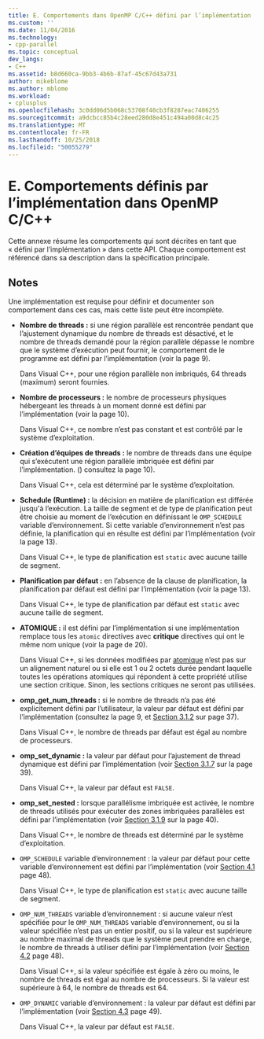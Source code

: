 ```yaml
---
title: E. Comportements dans OpenMP C/C++ défini par l’implémentation | Microsoft Docs
ms.custom: ''
ms.date: 11/04/2016
ms.technology:
- cpp-parallel
ms.topic: conceptual
dev_langs:
- C++
ms.assetid: b8d660ca-9bb3-4b6b-87af-45c67d43a731
author: mikeblome
ms.author: mblome
ms.workload:
- cplusplus
ms.openlocfilehash: 3c0dd06d5b068c53708f40cb3f8287eac7406255
ms.sourcegitcommit: a9dcbcc85b4c28eed280d8e451c494a00d8c4c25
ms.translationtype: MT
ms.contentlocale: fr-FR
ms.lasthandoff: 10/25/2018
ms.locfileid: "50055279"
---
```

# <a name="e-implementation-defined-behaviors-in-openmp-cc"></a>E. Comportements définis par l’implémentation dans OpenMP C/C++

Cette annexe résume les comportements qui sont décrites en tant que « défini par l’implémentation » dans cette API.  Chaque comportement est référencé dans sa description dans la spécification principale.

## <a name="remarks"></a>Notes

Une implémentation est requise pour définir et documenter son comportement dans ces cas, mais cette liste peut être incomplète.

- **Nombre de threads :** si une région parallèle est rencontrée pendant que l’ajustement dynamique du nombre de threads est désactivé, et le nombre de threads demandé pour la région parallèle dépasse le nombre que le système d’exécution peut fournir, le comportement de le programme est défini par l’implémentation (voir la page 9).

   Dans Visual C++, pour une région parallèle non imbriqués, 64 threads (maximum) seront fournies.

- **Nombre de processeurs :** le nombre de processeurs physiques hébergeant les threads à un moment donné est défini par l’implémentation (voir la page 10).

   Dans Visual C++, ce nombre n’est pas constant et est contrôlé par le système d’exploitation.

- **Création d’équipes de threads :** le nombre de threads dans une équipe qui s’exécutent une région parallèle imbriquée est défini par l’implémentation. () consultez la page 10).

   Dans Visual C++, cela est déterminé par le système d’exploitation.

- **Schedule (Runtime) :** la décision en matière de planification est différée jusqu'à l’exécution. La taille de segment et de type de planification peut être choisie au moment de l’exécution en définissant le `OMP_SCHEDULE` variable d’environnement. Si cette variable d’environnement n’est pas définie, la planification qui en résulte est défini par l’implémentation (voir la page 13).

   Dans Visual C++, le type de planification est `static` avec aucune taille de segment.

- **Planification par défaut :** en l’absence de la clause de planification, la planification par défaut est défini par l’implémentation (voir la page 13).

   Dans Visual C++, le type de planification par défaut est `static` avec aucune taille de segment.

- **ATOMIQUE :** il est défini par l’implémentation si une implémentation remplace tous les `atomic` directives avec **critique** directives qui ont le même nom unique (voir la page de 20).

   Dans Visual C++, si les données modifiées par [atomique](../../parallel/openmp/reference/atomic.md) n’est pas sur un alignement naturel ou si elle est 1 ou 2 octets durée pendant laquelle toutes les opérations atomiques qui répondent à cette propriété utilise une section critique. Sinon, les sections critiques ne seront pas utilisées.

- **omp_get_num_threads :** si le nombre de threads n’a pas été explicitement défini par l’utilisateur, la valeur par défaut est défini par l’implémentation (consultez la page 9, et [Section 3.1.2](../../parallel/openmp/3-1-2-omp-get-num-threads-function.md) sur page 37).

   Dans Visual C++, le nombre de threads par défaut est égal au nombre de processeurs.

- **omp_set_dynamic :** la valeur par défaut pour l’ajustement de thread dynamique est défini par l’implémentation (voir [Section 3.1.7](../../parallel/openmp/3-1-7-omp-set-dynamic-function.md) sur la page 39).

   Dans Visual C++, la valeur par défaut est `FALSE`.

- **omp_set_nested :** lorsque parallélisme imbriquée est activée, le nombre de threads utilisés pour exécuter des zones imbriquées parallèles est défini par l’implémentation (voir [Section 3.1.9](../../parallel/openmp/3-1-9-omp-set-nested-function.md) sur la page 40).

   Dans Visual C++, le nombre de threads est déterminé par le système d’exploitation.

- `OMP_SCHEDULE` variable d’environnement : la valeur par défaut pour cette variable d’environnement est défini par l’implémentation (voir [Section 4.1](../../parallel/openmp/4-1-omp-schedule.md) page 48).

   Dans Visual C++, le type de planification est `static` avec aucune taille de segment.

- `OMP_NUM_THREADS` variable d’environnement : si aucune valeur n’est spécifiée pour le `OMP_NUM_THREADS` variable d’environnement, ou si la valeur spécifiée n’est pas un entier positif, ou si la valeur est supérieure au nombre maximal de threads que le système peut prendre en charge, le nombre de threads à utiliser défini par l’implémentation (voir [Section 4.2](../../parallel/openmp/4-2-omp-num-threads.md) page 48).

   Dans Visual C++, si la valeur spécifiée est égale à zéro ou moins, le nombre de threads est égal au nombre de processeurs.  Si la valeur est supérieure à 64, le nombre de threads est 64.

- `OMP_DYNAMIC` variable d’environnement : la valeur par défaut est défini par l’implémentation (voir [Section 4.3](../../parallel/openmp/4-3-omp-dynamic.md) page 49).

   Dans Visual C++, la valeur par défaut est `FALSE`.